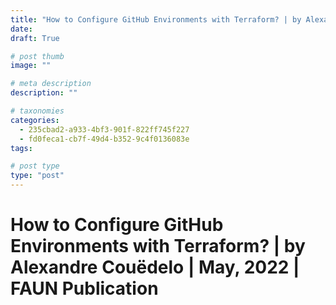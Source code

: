 ```yaml
---
title: "How to Configure GitHub Environments with Terraform? | by Alexandre Couëdelo | May, 2022 | FAUN Publication"
date: 
draft: True

# post thumb
image: ""

# meta description
description: ""

# taxonomies
categories:
  - 235cbad2-a933-4bf3-901f-822ff745f227
  - fd0feca1-cb7f-49d4-b352-9c4f0136083e
tags:

# post type
type: "post"
---
```


# How to Configure GitHub Environments with Terraform? | by Alexandre Couëdelo | May, 2022 | FAUN Publication
